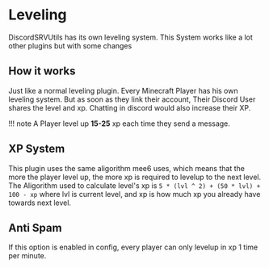 # Leveling

DiscordSRVUtils has its own leveling system. This System works like a lot other plugins but with some changes

## How it works

Just like a normal leveling plugin. Every Minecraft Player has his own leveling system. But as soon as they link their account, Their Discord User shares the level and xp. Chatting in discord would also increase their XP.

!!! note
    A Player level up **15-25** xp each time they send a message.

## XP System
This plugin uses the same aligorithm mee6 uses, which means that the more the player level up, the more xp is required to levelup to the next level. The Aligorithm used to calculate level's xp is `5 * (lvl ^ 2) + (50 * lvl) + 100 - xp` where lvl is current level, and xp is how much xp you already have towards next level.

## Anti Spam

If this option is enabled in config, every player can only levelup in xp 1 time per minute.